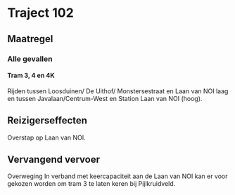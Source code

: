 # Traject 102
## Maatregel
### Alle gevallen

#### Tram 3, 4 en 4K
Rijden tussen Loosduinen/ De Uithof/ Monstersestraat en Laan van NOI laag en tussen Javalaan/Centrum-West en Station Laan van NOI (hoog).

## Reizigerseffecten
Overstap op Laan van NOI.

## Vervangend vervoer

Overweging
In verband met keercapaciteit aan de Laan van NOI kan er voor gekozen worden om tram 3 te laten keren bij Pijlkruidveld.
